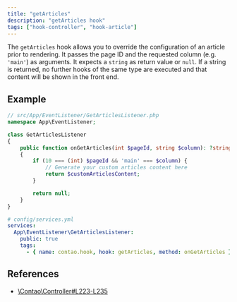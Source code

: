 ```yaml
---
title: "getArticles"
description: "getArticles hook"
tags: ["hook-controller", "hook-article"]
---
```


The `getArticles` hook allows you to override the configuration of an article 
prior to rendering. It passes the page ID and the requested column (e.g. `'main'`)
as arguments. It expects a `string` as return value or `null`. If a string is
returned, no further hooks of the same type are executed and that content will
be shown in the front end.

## Example

```php
// src/App/EventListener/GetArticlesListener.php
namespace App\EventListener;

class GetArticlesListener
{
    public function onGetArticles(int $pageId, string $column): ?string
    {
        if (10 === (int) $pageId && 'main' === $column) {
            // Generate your custom articles content here
            return $customArticlesContent;
        }

        return null;
    }
}
```

```yml
# config/services.yml
services:
  App\EventListener\GetArticlesListener:
    public: true
    tags:
      - { name: contao.hook, hook: getArticles, method: onGetArticles }
```

## References

* [\Contao\Controller#L223-L235](https://github.com/contao/contao/blob/4.7.6/core-bundle/src/Resources/contao/library/Contao/Controller.php#L223-L235)
